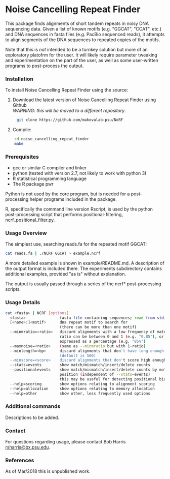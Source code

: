 # Noise Cancelling Repeat Finder

This package finds alignments of short tandem repeats in noisy DNA sequencing
data.  Given a list of known motifs (e.g. "GGCAT", "CCAT", etc.) and DNA
sequences in fasta files (e.g. PacBio sequenced reads), it attempts to align
segments of the DNA sequences to repeated copies of the motifs.

Note that this is *not* intended to be a turnkey solution but more of an
exploratory platofrm for the user. It will likely require parameter tweaking
and experimentation on the part of the user, as well as some user-written
programs to post-process the output.

### Installation

To install Noise Cancelling Repeat Finder using the source:  
1. Download the latest version of Noise Cancelling Repeat Finder using Github  
_WARNING: this will be moved to a different repository_.
```bash  
     git clone https://github.com/makovalab-psu/NoRF  
```  
2. Compile:  
```bash  
    cd noise_cancelling_repeat_finder  
    make  
```

### Prerequisites

* gcc or similar C compiler and linker
* python (tested with version 2.7, not likely to work with python 3)
* R statistical programming language
* The R package pwr

Python is not used by the core program, but is needed for a post-processing
helper programs included in the package.

R, specifically the command line version Rscript, is used by the python
post-processing script that performs positional-filtering,
ncrf_positional_filter.py.

### Usage Overview

The simplest use, searching reads.fa for the repeated motif GGCAT:

```bash 
cat reads.fa | ./NCRF GGCAT > example.ncrf
```

A more detailed example is shown in example/README.md.  A description of the
output format is included there.  The experiments subdirectory contains
additional examples, provided "as is" without explanation.

The output is usually passed through a series of the ncrf* post-processing
scripts.


### Usage Details

```bash  
cat <fasta> | NCRF [options]
  <fasta>               fasta file containing sequences; read from stdin
  [<name>:]<motif>      dna repeat motif to search for
                        (there can be more than one motif)
  --minmratio=<ratio>   discard alignments with a low frequency of matches;
                        ratio can be between 0 and 1 (e.g. "0.85"), or can be
                        expressed as a percentage (e.g. "85%")
  --maxnoise=<ratio>    (same as --minmratio but with 1-ratio)
  --minlength=<bp>      discard alignments that don't have long enough repeat
                        (default is 500)
  --minscore=<score>    discard alignments that don't score high enough
  --stats=events        show match/mismatch/insert/delete counts
  --positionalevents    show match/mismatch/insert/delete counts by motif
                        position (independent of --stats=events)
                        this may be useful for detecting positional bias
  --help=scoring        show options relating to alignment scoring
  --help=allocation     show options relating to memory allocation
  --help=other          show other, less frequently used options
```

### Additional commands 

Descriptions to be added.

### Contact
For questions regarding usage, please contact Bob Harris <rsharris@bx.psu.edu>. 

### References
As of Mar/2018 this is unpublished work.
